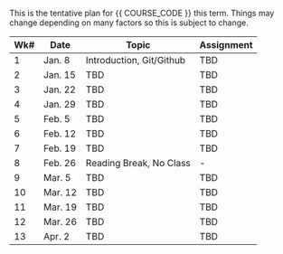 This is the tentative plan for {{ COURSE_CODE }} this term.
Things may change depending on many factors so this is subject to change.

| Wk# | Date     | Topic                                         | Assignment |
|-----|----------|-----------------------------------------------|------------|
| 1   | Jan. 8   | Introduction, Git/Github | TBD        |
| 2   | Jan. 15  | TBD | TBD |
| 3   | Jan. 22  | TBD | TBD |
| 4   | Jan. 29  | TBD | TBD |
| 5   | Feb. 5   | TBD | TBD |
| 6   | Feb. 12  | TBD | TBD |
| 7   | Feb. 19  | TBD | TBD |
| 8   | Feb. 26  | Reading Break, No Class | - |
| 9   | Mar. 5   | TBD | TBD |
| 10  | Mar. 12  | TBD | TBD |
| 11  | Mar. 19  | TBD | TBD |
| 12  | Mar. 26  | TBD | TBD |
| 13  | Apr. 2   | TBD | TBD |
